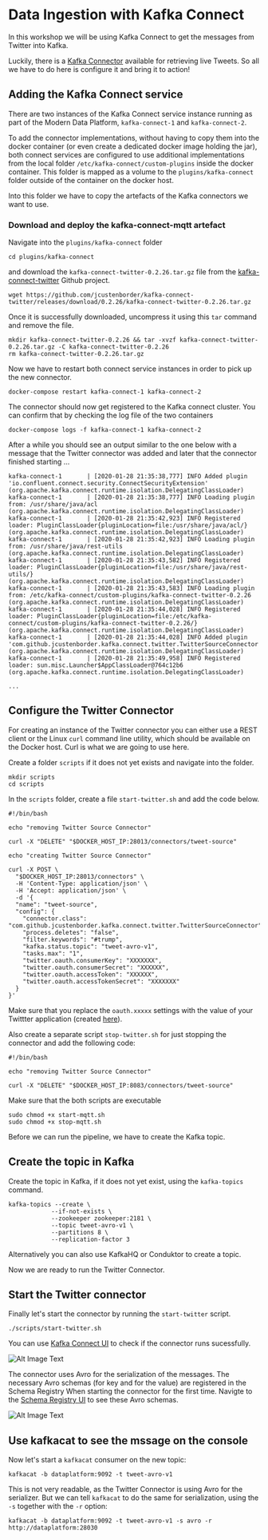 # Data Ingestion with Kafka Connect

In this workshop we will be using Kafka Connect to get the messages from Twitter into Kafka. 

Luckily, there is a [Kafka Connector](https://github.com/jcustenborder/kafka-connect-twitter) available for retrieving live Tweets. So all we have to do here is configure it and bring it to action!

## Adding the Kafka Connect service 

There are two instances of the Kafka Connect service instance running as part of the Modern Data Platform, `kafka-connect-1` and `kafka-connect-2`. 

To add the connector implementations, without having to copy them into the docker container (or even create a dedicated docker image holding the jar), both connect services are configured to use additional implementations from the local folder `/etc/kafka-connect/custom-plugins` inside the docker container. This folder is mapped as a volume to the `plugins/kafka-connect` folder outside of the container on the docker host. 

Into this folder we have to copy the artefacts of the Kafka connectors we want to use. 

### Download and deploy the kafka-connect-mqtt artefact

Navigate into the `plugins/kafka-connect` folder 

```
cd plugins/kafka-connect
```

and download the `kafka-connect-twitter-0.2.26.tar.gz` file from the [kafka-connect-twitter](https://github.com/jcustenborder/kafka-connect-twitter) Github project.

```
wget https://github.com/jcustenborder/kafka-connect-twitter/releases/download/0.2.26/kafka-connect-twitter-0.2.26.tar.gz
```

Once it is successfully downloaded, uncompress it using this `tar` command and remove the file. 

```
mkdir kafka-connect-twitter-0.2.26 && tar -xvzf kafka-connect-twitter-0.2.26.tar.gz -C kafka-connect-twitter-0.2.26 
rm kafka-connect-twitter-0.2.26.tar.gz 
```

Now we have to restart both connect service instances in order to pick up the new connector. 

```
docker-compose restart kafka-connect-1 kafka-connect-2
```

The connector should now get registered to the Kafka connect cluster. You can confirm that by checking the log file of the two containers

```
docker-compose logs -f kafka-connect-1 kafka-connect-2
```

After a while you should see an output similar to the one below with a message that the Twitter connector was added and later that the connector finished starting ...

```
kafka-connect-1       | [2020-01-28 21:35:38,777] INFO Added plugin 'io.confluent.connect.security.ConnectSecurityExtension' (org.apache.kafka.connect.runtime.isolation.DelegatingClassLoader)
kafka-connect-1       | [2020-01-28 21:35:38,777] INFO Loading plugin from: /usr/share/java/acl (org.apache.kafka.connect.runtime.isolation.DelegatingClassLoader)
kafka-connect-1       | [2020-01-28 21:35:42,923] INFO Registered loader: PluginClassLoader{pluginLocation=file:/usr/share/java/acl/} (org.apache.kafka.connect.runtime.isolation.DelegatingClassLoader)
kafka-connect-1       | [2020-01-28 21:35:42,923] INFO Loading plugin from: /usr/share/java/rest-utils (org.apache.kafka.connect.runtime.isolation.DelegatingClassLoader)
kafka-connect-1       | [2020-01-28 21:35:43,582] INFO Registered loader: PluginClassLoader{pluginLocation=file:/usr/share/java/rest-utils/} (org.apache.kafka.connect.runtime.isolation.DelegatingClassLoader)
kafka-connect-1       | [2020-01-28 21:35:43,583] INFO Loading plugin from: /etc/kafka-connect/custom-plugins/kafka-connect-twitter-0.2.26 (org.apache.kafka.connect.runtime.isolation.DelegatingClassLoader)
kafka-connect-1       | [2020-01-28 21:35:44,028] INFO Registered loader: PluginClassLoader{pluginLocation=file:/etc/kafka-connect/custom-plugins/kafka-connect-twitter-0.2.26/} (org.apache.kafka.connect.runtime.isolation.DelegatingClassLoader)
kafka-connect-1       | [2020-01-28 21:35:44,028] INFO Added plugin 'com.github.jcustenborder.kafka.connect.twitter.TwitterSourceConnector' (org.apache.kafka.connect.runtime.isolation.DelegatingClassLoader)
kafka-connect-1       | [2020-01-28 21:35:49,958] INFO Registered loader: sun.misc.Launcher$AppClassLoader@764c12b6 (org.apache.kafka.connect.runtime.isolation.DelegatingClassLoader)

...
```

## Configure the Twitter Connector

For creating an instance of the Twitter connector you can either use a REST client or the Linux `curl` command line utility, which should be available on the Docker host. Curl is what we are going to use here. 

Create a folder `scripts` if it does not yet exists and navigate into the folder. 

```
mkdir scripts
cd scripts
```

In the `scripts` folder, create a file `start-twitter.sh` and add the code below.  

```
#!/bin/bash

echo "removing Twitter Source Connector"

curl -X "DELETE" "$DOCKER_HOST_IP:28013/connectors/tweet-source"

echo "creating Twitter Source Connector"

curl -X POST \
  "$DOCKER_HOST_IP:28013/connectors" \
  -H 'Content-Type: application/json' \
  -H 'Accept: application/json' \
  -d '{
  "name": "tweet-source",
  "config": {
    "connector.class": "com.github.jcustenborder.kafka.connect.twitter.TwitterSourceConnector",
    "process.deletes": "false",
    "filter.keywords": "#trump",
    "kafka.status.topic": "tweet-avro-v1",
    "tasks.max": "1",
    "twitter.oauth.consumerKey": "XXXXXXX",
    "twitter.oauth.consumerSecret": "XXXXXX",
    "twitter.oauth.accessToken": "XXXXXX",
    "twitter.oauth.accessTokenSecret": "XXXXXXX"
  }
}'  
```
Make sure that you replace the `oauth.xxxxx` settings with the value of your Twittter application (created [here](https://developer.twitter.com/en/apps)).

Also create a separate script `stop-twitter.sh` for just stopping the connector and add the following code:

```
#!/bin/bash

echo "removing Twitter Source Connector"

curl -X "DELETE" "$DOCKER_HOST_IP:8083/connectors/tweet-source"
```

Make sure that the both scripts are executable

```
sudo chmod +x start-mqtt.sh
sudo chmod +x stop-mqtt.sh
```

Before we can run the pipeline, we have to create the Kafka topic.

## Create the topic in Kafka

Create the topic in Kafka, if it does not yet exist, using the `kafka-topics` command. 
```
kafka-topics --create \
			--if-not-exists \
			--zookeeper zookeeper:2181 \
			--topic tweet-avro-v1 \
			--partitions 8 \
			--replication-factor 3
```

Alternatively you can also use KafkaHQ or Conduktor to create a topic. 

Now we are ready to run the Twitter Connector. 


## Start the Twitter connector

Finally let's start the connector by running the `start-twitter` script.

```
./scripts/start-twitter.sh
```

You can use [Kafka Connect UI](http://dataplatform:28038/) to check if the connector runs sucessfully.

![Alt Image Text](./images/kafka-connect-ui.png "Kafka Connect UI") 

The connector uses Avro for the serialization of the messages. The necessary Avro schemas (for key and for the value) are registered in the Schema Registry When starting the connector for the first time. Navigte to the [Schema Registry UI](http://dataplatform:28039/) to see these Avro schemas. 

![Alt Image Text](./images/schema-registry-ui.png "Schema Registry UI") 

## Use kafkacat to see the mssage on the console

Now let's start a `kafkacat` consumer on the new topic:

```
kafkacat -b dataplatform:9092 -t tweet-avro-v1
```

This is not very readable, as the Twitter Connector is using Avro for the serializer. But we can tell `kafkacat` to do the same for serialization, using the `-s` together with the `-r` option:

```
kafkacat -b dataplatform:9092 -t tweet-avro-v1 -s avro -r http://dataplatform:28030
```

